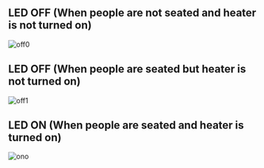 ## LED OFF (When people are not seated and heater is not turned on)
![off0](https://user-images.githubusercontent.com/39005938/115860999-e36ee780-a44f-11eb-8f7d-203dd834893f.PNG)



## LED OFF (When people are seated but heater is not turned on)
![off1](https://user-images.githubusercontent.com/39005938/115861079-f97ca800-a44f-11eb-97df-9e3bd3aa3d56.PNG)


## LED ON (When people are seated and heater is turned on)
![ono](https://user-images.githubusercontent.com/39005938/115861122-08635a80-a450-11eb-996c-7c70ebff6f31.PNG)



